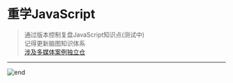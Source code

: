 
# **重学JavaScript**
>通过版本控制复盘JavaScript知识点(测试中)  
>记得更新脑图知识体系  
>[涉及多媒体案例独立仓](demo_center.md)  

------
![end](https://gitee.com/techpang/img_emoji_libs/raw/master/img_bed/markdown_images/end.jpg '富婆加我吧不想努力了')